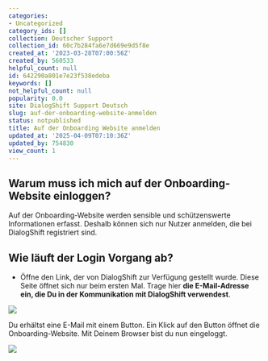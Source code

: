 ```yaml
---
categories:
- Uncategorized
category_ids: []
collection: Deutscher Support
collection_id: 60c7b284fa6e7d669e9d5f8e
created_at: '2023-03-28T07:00:56Z'
created_by: 560533
helpful_count: null
id: 642290a801e7e23f538edeba
keywords: []
not_helpful_count: null
popularity: 0.0
site: DialogShift Support Deutsch
slug: auf-der-onboarding-website-anmelden
status: notpublished
title: Auf der Onboarding Website anmelden
updated_at: '2025-04-09T07:10:36Z'
updated_by: 754830
view_count: 1
---
```


## Warum muss ich mich auf der Onboarding-Website einloggen?

Auf der Onboarding-Website werden sensible und schützenswerte Informationen erfasst. Deshalb können sich nur Nutzer anmelden, die bei DialogShift registriert sind.

##  Wie läuft der Login Vorgang ab?

  * Öffne den Link, der von DialogShift zur Verfügung gestellt wurde. Diese Seite öffnet sich nur beim ersten Mal. Trage hier **die E-Mail-Adresse ein, die Du in der Kommunikation mit DialogShift verwendest**.



![](https://s3.amazonaws.com/helpscout.net/docs/assets/60c74eabb899954cddd470ce/images/64229237b282ac0ba214bc52/file-XeDZWLceGu.png)

Du erhältst eine E-Mail mit einem Button. Ein Klick auf den Button öffnet die Onboarding-Website. Mit Deinem Browser bist du nun eingeloggt.

![](https://s3.amazonaws.com/helpscout.net/docs/assets/60c74eabb899954cddd470ce/images/642292bbe11bbe23cb6ac49a/file-ayxe2kVYGh.png)